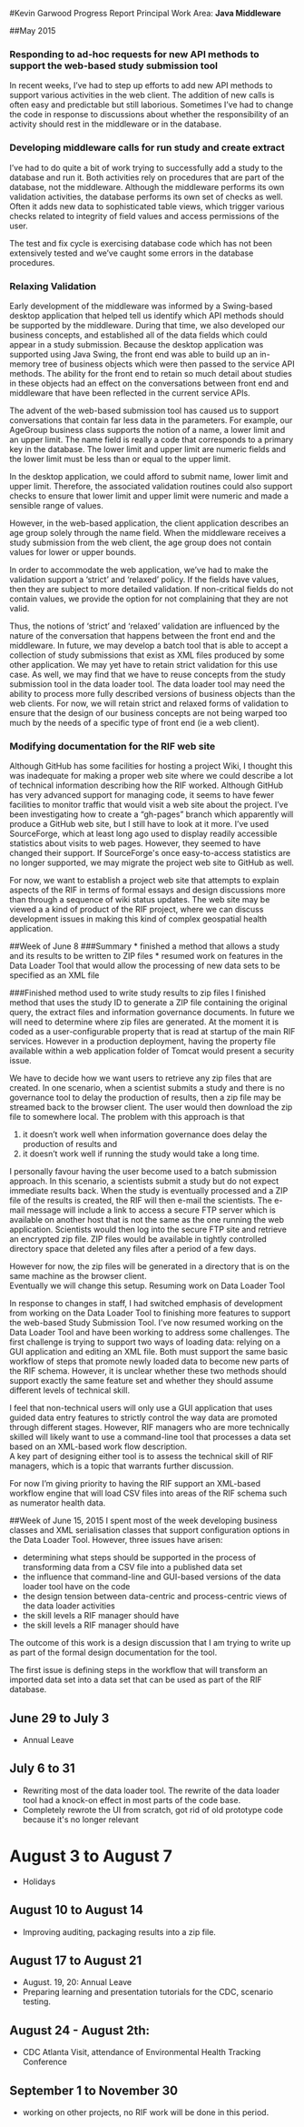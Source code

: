 #Kevin Garwood Progress Report 
Principal Work Area: **Java Middleware** 

##May 2015
### Responding to ad-hoc requests for new API methods to support the web-based study submission tool
In recent weeks, I’ve had to step up efforts to add new API methods to support various activities in the web client.  The addition of new calls is often easy and predictable but still laborious.  Sometimes I’ve had to change the code in response to discussions about whether the responsibility of an activity should rest in the middleware or in the database.

### Developing middleware calls for run study and create extract
I’ve had to do quite a bit of work trying to successfully add a study to the database and run it.  Both activities rely on procedures that are part of the database, not the middleware.  Although the middleware performs its own validation activities, the database performs its own set of checks as well.  Often it adds new data to sophisticated table views, which trigger various checks related to integrity of field values and access permissions of the user.

The test and fix cycle is exercising database code which has not been extensively tested and we’ve caught some errors in the database procedures.   

### Relaxing Validation
Early development of the middleware was informed by a Swing-based desktop application that helped tell us identify which API methods should be supported by the middleware.  During that time, we also developed our business concepts, and established all of the data fields which could appear in a study submission.  Because the desktop application was supported using Java Swing, the front end was able to build up an in-memory tree of business objects which were then passed to the service API methods.  The ability for the front end to retain so much detail about studies in these objects had an effect on the conversations between front end and middleware that have been reflected in the current service APIs.

The advent of the web-based submission tool has caused us to support conversations that contain far less data in the parameters.  For example, our AgeGroup business class supports the notion of a name, a lower limit and an upper limit.  The name field is really a code that corresponds to a primary key in the database.  The lower limit and upper limit are numeric fields and the lower limit must be less than or equal to the upper limit.  

In the desktop application, we could afford to submit name, lower limit and upper limit.  Therefore, the associated validation routines could also support checks to ensure that lower limit and upper limit were numeric and made a sensible range of values.

However, in the web-based application, the client application describes an age group solely through the name field.  When the middleware receives a study submission from the web client, the age group does not contain values for lower or upper bounds. 

In order to accommodate the web application, we’ve had to make the validation support a ‘strict’ and ‘relaxed’ policy.  If the fields have values, then they are subject to more detailed validation.  If non-critical fields do not contain values, we provide the option for not complaining that they are not valid.

Thus, the notions of ‘strict’ and ‘relaxed’ validation are influenced by the nature of the conversation that happens between the front end and the middleware.  In future, we may develop a batch tool that is able to accept a collection of study submissions that exist as XML files produced by some other application.  We may yet have to retain strict validation for this use case.  As well, we may find that we have to reuse concepts from the study submission tool in the data loader tool.  The data loader tool may need the ability to process more fully described versions of business objects than the web clients.  For now, we will retain strict and relaxed forms of validation to ensure that the design of our business concepts are not being warped too much by the needs of a specific type of front end (ie a web client).  

### Modifying documentation for the RIF web site
Although GitHub has some facilities for hosting a project Wiki, I thought this was inadequate for making a proper web site where we could describe a lot of technical information describing how the RIF worked.  Although GitHub has very advanced support for managing code, it seems to have fewer facilities to monitor traffic that would visit a web site about the project.  I’ve been investigating how to create a “gh-pages” branch which apparently will produce a GitHub web site, but I still have to look at it more.  I’ve used SourceForge, which at least long ago used to display readily accessible statistics about visits to web pages. However, they seemed to have changed their support.  If SourceForge's once easy-to-access statistics are no longer supported, we may migrate the project web site to GitHub as well.

For now, we want to establish a project web site that attempts to explain aspects of the RIF in terms of formal essays and design discussions more than through a sequence of wiki status updates.  The web site may be viewed a a kind of product of the RIF project, where we can discuss development issues in making this kind of complex geospatial health application.

##Week of June 8
###Summary
	* finished a method that allows a study and its results to be written to ZIP files
	* resumed work on features in the Data Loader Tool that would allow the processing of new data sets to be specified as 
	an XML file

###Finished method used to write study results to zip files
I finished method that uses the study ID to generate a ZIP file containing the original query, the extract files and 
information governance documents.  In future we will need to determine where zip files are generated.  At the moment it 
is coded as a user-configurable property that is read at startup of the main RIF services.  However in a production 
deployment, having the property file available within a web application folder of Tomcat would present a security issue. 

We have to decide how we want users to retrieve any zip files that are created.  In one scenario, when a scientist submits 
a study and there is no governance tool to delay the production of results, then a zip file may be streamed back to the 
browser client.  The user would then download the zip file to somewhere local.  The problem with this approach is that 
   1. it doesn’t work well when information governance does delay the production of results and 
   2. it doesn’t work well if running the study would take a long time.  
   
I personally favour having the user become used to a batch submission approach.  In this scenario, a scientists submit a 
study but do not expect immediate results back.  When the study is eventually processed and a ZIP file of the results is 
created, the RIF will then e-mail the scientists.  The e-mail message will include a link to access a secure FTP server 
which is available on another host that is not the same as the one running the web application.  Scientists would then 
log into the secure FTP site and retrieve an encrypted zip file.  ZIP files would be available in tightly controlled 
directory space that deleted any files after a period of a few days.

However for now, the zip files will be generated in a directory that is on the same machine as the browser client.  
Eventually we will change this setup.
Resuming work on Data Loader Tool

In response to changes in staff, I had switched emphasis of development from working on the Data Loader Tool to 
finishing more features to support the web-based Study Submission Tool.  I’ve now resumed working on the Data Loader 
Tool and have been working to address some challenges.  The first challenge is trying to support two ways of loading 
data: relying on a GUI application and editing an XML file.  Both must support the same basic workflow of steps that 
promote newly loaded data to become new parts of the RIF schema.  However, it is unclear whether these two methods 
should support exactly the same feature set and whether they should assume different levels of technical skill.

I feel that non-technical users will only use a GUI application that uses guided data entry features to strictly 
control the way data are promoted through different stages.  However, RIF managers who are more technically skilled 
will likely want to use a command-line tool that processes a data set based on an XML-based work flow description.  
A key part of designing either tool is to assess the technical skill of RIF managers, which is a topic that warrants 
further discussion.

For now I’m giving priority to having the RIF support an XML-based workflow engine that will load CSV files into 
areas of the RIF schema such as numerator health data.

##Week of June 15, 2015
I spent most of the week developing business classes and XML serialisation classes that support configuration options 
in the Data Loader Tool.  However, three issues have arisen:
*	determining what steps should be supported in the process of transforming data from a CSV file into a published data set
*	the influence  that command-line and GUI-based versions of the data loader tool have on the code
*	the design tension between data-centric and process-centric views of the data loader activities
*	the skill levels a RIF manager should have
*	the skill levels a RIF manager should have

The outcome of this work is a design discussion that I am trying to write up as part of the formal design documentation 
for the tool.

The first issue is defining steps in the workflow that will transform an imported data set into a data set that can 
be used as part of the RIF database.  

## June 29 to July 3 
   * Annual Leave

## July 6 to 31
   * Rewriting most of the data loader tool.  The rewrite of the data loader tool had a knock-on effect in most parts 
   of the code base.
   * Completely rewrote the UI from scratch, got rid of old prototype code because it's no longer relevant

# August 3 to August 7 
   * Holidays

## August 10 to August 14 
   * Improving auditing, packaging results into a zip file.

## August 17 to August 21
   * August. 19, 20: Annual Leave
   * Preparing learning and presentation tutorials for the CDC, scenario testing.

## August 24 - August 2th: 
   * CDC Atlanta Visit, attendance of Environmental Health Tracking Conference

## September 1 to November 30
   * working on other projects, no RIF work will be done in this period.